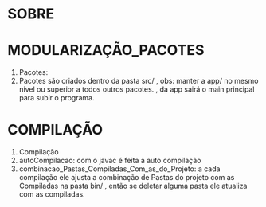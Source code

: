# SOBRE

# MODULARIZAÇÃO_PACOTES
1. Pacotes:
  2. Pacotes são criados dentro da pasta src/ , obs: manter a app/ no mesmo nivel ou superior a todos outros pacotes. , da app sairá o main principal para subir o programa.


# COMPILAÇÃO
1. Compilação
  1. autoCompilacao: com o javac é feita a auto compilação
  2. combinacao_Pastas_Compiladas_Com_as_do_Projeto: a cada compilação ele ajusta a combinação de Pastas do projeto com as Compiladas na pasta bin/ , então se deletar alguma pasta ele atualiza com as compiladas.


